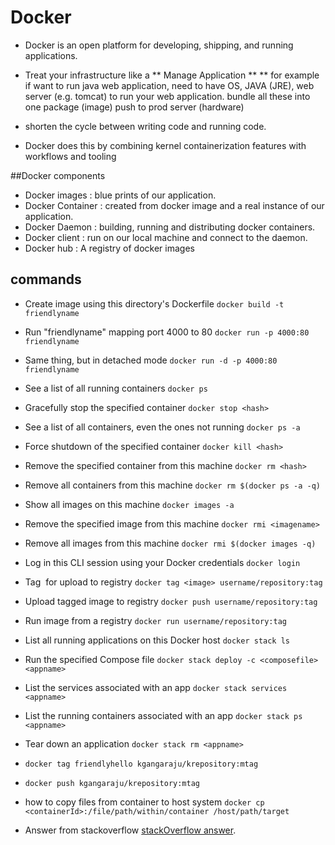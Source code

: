 # Docker
- Docker is an open platform for developing, shipping, and running applications.
- Treat your infrastructure like a ** Manage Application **
	** for example if want to run java web application, need to have OS, JAVA (JRE), web server (e.g. tomcat) to run your web application. bundle all these into one package (image) push to prod server (hardware)

- shorten the cycle between writing code and running code.
- Docker does this by combining kernel containerization features with workflows and tooling

##Docker components

- Docker images : blue prints of our application.
- Docker Container : created from docker image and a real instance of our application.
- Docker Daemon : building, running and distributing docker containers.
- Docker client : run on our local machine and connect to the daemon.
- Docker hub : A registry of docker images

## commands

- Create image using this directory's Dockerfile   `docker build -t friendlyname`
- Run "friendlyname" mapping port 4000 to 80       `docker run -p 4000:80 friendlyname`
- Same thing, but in detached mode                 `docker run -d -p 4000:80 friendlyname`
- See a list of all running containers             `docker ps`
- Gracefully stop the specified container          `docker stop <hash>`
- See a list of all containers, even the ones not running `docker ps -a`
- Force shutdown of the specified container     `docker kill <hash>`
- Remove the specified container from this machine   `docker rm <hash>`
- Remove all containers from this machine `docker rm $(docker ps -a -q)` 
- Show all images on this machine `docker images -a`
- Remove the specified image from this machine      `docker rmi <imagename>`
- Remove all images from this machine `docker rmi $(docker images -q)`
- Log in this CLI session using your Docker credentials `docker login`
- Tag <image> for upload to registry `docker tag <image> username/repository:tag`
- Upload tagged image to registry `docker push username/repository:tag`
- Run image from a registry `docker run username/repository:tag`
- List all running applications on this Docker host `docker stack ls`
- Run the specified Compose file `docker stack deploy -c <composefile> <appname>`
- List the services associated with an app `docker stack services <appname>`
- List the running containers associated with an app `docker stack ps <appname>`
- Tear down an application `docker stack rm <appname>`  

- `docker tag friendlyhello kgangaraju/krepository:mtag`
- `docker push kgangaraju/krepository:mtag`
 
- how to copy files from container to host system
`docker cp <containerId>:/file/path/within/container /host/path/target`
- Answer from stackoverflow [stackOverflow answer](https://stackoverflow.com/questions/22049212/docker-copy-file-from-container-to-host). 